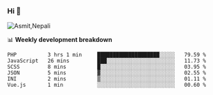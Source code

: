 ### Hi 👋

![Asmit,Nepali](https://media.giphy.com/media/L8K62iTDkzGX6/giphy.gif)
<!--
**asmit99nepali/asmit99nepali** is a ✨ _special_ ✨ repository because its `README.md` (this file) appears on your GitHub profile.

Here are some ideas to get you started:

- 🔭 I’m currently working on ...
- 🌱 I’m currently learning ...
- 👯 I’m looking to collaborate on ...
- 🤔 I’m looking for help with ...
- 💬 Ask me about ...
- 📫 How to reach me: ...
- 😄 Pronouns: ...
- ⚡ Fun fact: ...
-->


📊 **Weekly development breakdown**
<!--START_SECTION:waka-->

```text
PHP          3 hrs 1 min     ████████████████████░░░░░   79.59 %
JavaScript   26 mins         ███░░░░░░░░░░░░░░░░░░░░░░   11.73 %
SCSS         8 mins          █░░░░░░░░░░░░░░░░░░░░░░░░   03.95 %
JSON         5 mins          ▓░░░░░░░░░░░░░░░░░░░░░░░░   02.55 %
INI          2 mins          ▒░░░░░░░░░░░░░░░░░░░░░░░░   01.11 %
Vue.js       1 min           ░░░░░░░░░░░░░░░░░░░░░░░░░   00.60 %
```

<!--END_SECTION:waka-->

